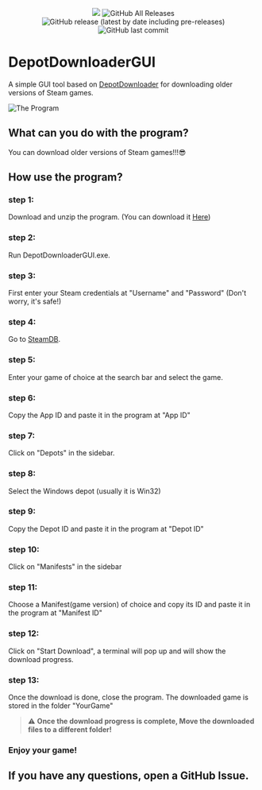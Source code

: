<p align="center">
  <img src="https://img.shields.io/badge/Status-Beta-green" />
  <img alt="GitHub All Releases" src="https://img.shields.io/github/downloads/mmvanheusden/DepotDownloaderGUI/total?label=Downloads">
  <img alt="GitHub release (latest by date including pre-releases)" src="https://img.shields.io/github/v/release/mmvanheusden/DepotDownloaderGUI?include_prereleases">
  <img alt="GitHub last commit" src="https://img.shields.io/github/last-commit/mmvanheusden/DepotDownloaderGUI">
</p>

# DepotDownloaderGUI

A simple GUI tool based on [DepotDownloader][depotdownloader] for downloading older versions of Steam games.

![The Program](https://raw.githubusercontent.com/mmvanheusden/DepotDownloaderGUI/main/src/readme.md/hero.png "The Program")

## What can you do with the program?
You can download older versions of Steam games!!!:sunglasses:

## How use the program?

### step 1:
Download and unzip the program. (You can download it [Here][latest])
### step 2:
Run DepotDownloaderGUI.exe.
### step 3:
First enter your Steam credentials at "Username" and "Password" (Don't worry, it's safe!)
### step 4:
Go to [SteamDB][steamdb].
### step 5:
Enter your game of choice at the search bar and select the game.
### step 6:
Copy the App ID and paste it in the program at "App ID"
### step 7:
Click on "Depots" in the sidebar.
### step 8:
Select the Windows depot (usually it is Win32)
### step 9:
Copy the Depot ID and paste it in the program at "Depot ID"
### step 10:
Click on "Manifests" in the sidebar
### step 11:
Choose a Manifest(game version) of choice and copy its ID and paste it in the program at "Manifest ID"
### step 12:
Click on "Start Download", a terminal will pop up and will show the download progress.
### step 13:
Once the download is done, close the program.
The downloaded game is stored in the folder "YourGame"
> :warning: **Once the download progress is complete, Move the downloaded files to a different folder!**
### Enjoy your game!


## If you have any questions, open a GitHub Issue.


[latest]: https://github.com/mmvanheusden/DepotDownloaderGUI/releases/latest
[steamdb]: https://steamdb.info/
[depotdownloader]: https://github.com/SteamRE/DepotDownloader
